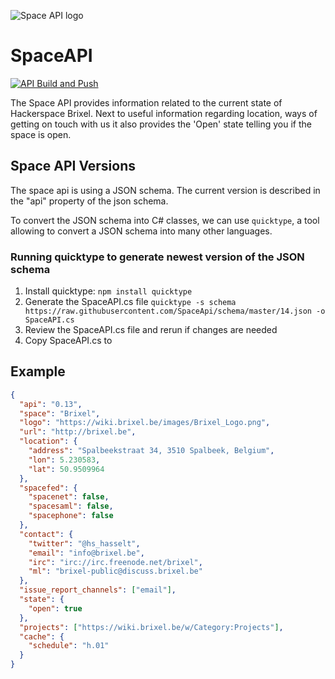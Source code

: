 ![Space API logo](http://spaceapi.net/c/images/spaceapi-logo.png)

# SpaceAPI

[![API Build and Push](https://github.com/Brixel/SpaceAPI/actions/workflows/docker-image.yml/badge.svg?branch=master)](https://github.com/Brixel/SpaceAPI/actions/workflows/docker-image.yml)

The Space API provides information related to the current state of Hackerspace Brixel. Next to useful information regarding location, ways of getting on touch with us it also provides the 'Open' state telling you if the space is open.

## Space API Versions

The space api is using a JSON schema.
The current version is described in the "api" property of the json schema.

To convert the JSON schema into C# classes, we can use `quicktype`, a tool allowing to convert a JSON schema into many other languages.

### Running quicktype to generate newest version of the JSON schema

1. Install quicktype: `npm install quicktype`
2. Generate the SpaceAPI.cs file `quicktype -s schema https://raw.githubusercontent.com/SpaceApi/schema/master/14.json -o SpaceAPI.cs`
3. Review the SpaceAPI.cs file and rerun if changes are needed
4. Copy SpaceAPI.cs to

## Example

```json
{
  "api": "0.13",
  "space": "Brixel",
  "logo": "https://wiki.brixel.be/images/Brixel_Logo.png",
  "url": "http://brixel.be",
  "location": {
    "address": "Spalbeekstraat 34, 3510 Spalbeek, Belgium",
    "lon": 5.230583,
    "lat": 50.9509964
  },
  "spacefed": {
    "spacenet": false,
    "spacesaml": false,
    "spacephone": false
  },
  "contact": {
    "twitter": "@hs_hasselt",
    "email": "info@brixel.be",
    "irc": "irc://irc.freenode.net/brixel",
    "ml": "brixel-public@discuss.brixel.be"
  },
  "issue_report_channels": ["email"],
  "state": {
    "open": true
  },
  "projects": ["https://wiki.brixel.be/w/Category:Projects"],
  "cache": {
    "schedule": "h.01"
  }
}
```
